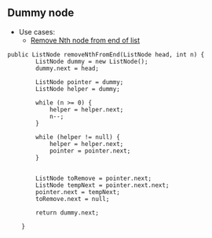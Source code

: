 ## Dummy node
- Use cases:
  - [Remove Nth node from end of list](https://leetcode.com/problems/remove-nth-node-from-end-of-list/)
```
public ListNode removeNthFromEnd(ListNode head, int n) {
        ListNode dummy = new ListNode();
        dummy.next = head;
        
        ListNode pointer = dummy;
        ListNode helper = dummy;
        
        while (n >= 0) {
            helper = helper.next;
            n--;
        }
        
        while (helper != null) {
            helper = helper.next;
            pointer = pointer.next;
        }
        
        
        ListNode toRemove = pointer.next;
        ListNode tempNext = pointer.next.next;
        pointer.next = tempNext;
        toRemove.next = null;
        
        return dummy.next;
        
    }
```
